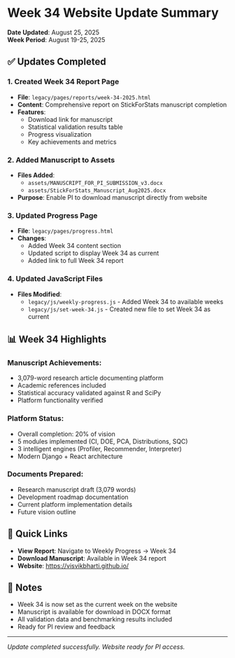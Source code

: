 # Week 34 Website Update Summary
**Date Updated**: August 25, 2025  
**Week Period**: August 19-25, 2025  

## ✅ Updates Completed

### 1. Created Week 34 Report Page
- **File**: `legacy/pages/reports/week-34-2025.html`
- **Content**: Comprehensive report on StickForStats manuscript completion
- **Features**: 
  - Download link for manuscript
  - Statistical validation results table
  - Progress visualization
  - Key achievements and metrics

### 2. Added Manuscript to Assets
- **Files Added**:
  - `assets/MANUSCRIPT_FOR_PI_SUBMISSION_v3.docx`
  - `assets/StickForStats_Manuscript_Aug2025.docx`
- **Purpose**: Enable PI to download manuscript directly from website

### 3. Updated Progress Page
- **File**: `legacy/pages/progress.html`
- **Changes**:
  - Added Week 34 content section
  - Updated script to display Week 34 as current
  - Added link to full Week 34 report

### 4. Updated JavaScript Files
- **Files Modified**:
  - `legacy/js/weekly-progress.js` - Added Week 34 to available weeks
  - `legacy/js/set-week-34.js` - Created new file to set Week 34 as current

## 📊 Week 34 Highlights

### Manuscript Achievements:
- 3,079-word research article documenting platform
- Academic references included
- Statistical accuracy validated against R and SciPy
- Platform functionality verified

### Platform Status:
- Overall completion: 20% of vision
- 5 modules implemented (CI, DOE, PCA, Distributions, SQC)
- 3 intelligent engines (Profiler, Recommender, Interpreter)
- Modern Django + React architecture

### Documents Prepared:
- Research manuscript draft (3,079 words)
- Development roadmap documentation
- Current platform implementation details
- Future vision outline

## 🔗 Quick Links

- **View Report**: Navigate to Weekly Progress → Week 34
- **Download Manuscript**: Available in Week 34 report
- **Website**: https://visvikbharti.github.io/

## 📝 Notes

- Week 34 is now set as the current week on the website
- Manuscript is available for download in DOCX format
- All validation data and benchmarking results included
- Ready for PI review and feedback

---

*Update completed successfully. Website ready for PI access.*